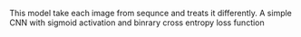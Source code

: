 This model take each image from sequnce and treats it differently.
A simple CNN with sigmoid activation and binrary cross entropy loss function 
